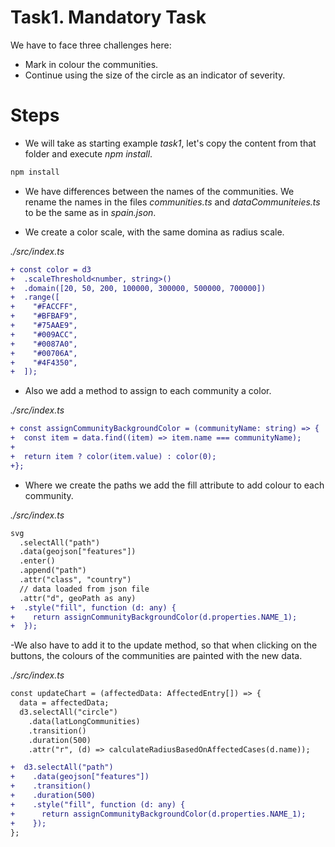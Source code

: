 # Task1. Mandatory Task

We have to face three challenges here:

- Mark in colour the communities.
- Continue using the size of the circle as an indicator of severity.

# Steps

- We will take as starting example _task1_, let's copy the content from that folder and execute _npm install_.

```bash
npm install
```

- We have differences between the names of the communities. We rename the names in the files _communities.ts_ and
  _dataCommuniteies.ts_ to be the same as in _spain.json_.

- We create a color scale, with the same domina as radius scale.

_./src/index.ts_

```diff
+ const color = d3
+  .scaleThreshold<number, string>()
+  .domain([20, 50, 200, 100000, 300000, 500000, 700000])
+  .range([
+    "#FACCFF",
+    "#BFBAF9",
+    "#75AAE9",
+    "#009ACC",
+    "#0087A0",
+    "#00706A",
+    "#4F4350",
+  ]);
```

- Also we add a method to assign to each community a color.

_./src/index.ts_

```diff
+ const assignCommunityBackgroundColor = (communityName: string) => {
+  const item = data.find((item) => item.name === communityName);
+
+  return item ? color(item.value) : color(0);
+};
```

- Where we create the paths we add the fill attribute to add colour to each community.

_./src/index.ts_

```diff
svg
  .selectAll("path")
  .data(geojson["features"])
  .enter()
  .append("path")
  .attr("class", "country")
  // data loaded from json file
  .attr("d", geoPath as any)
+  .style("fill", function (d: any) {
+    return assignCommunityBackgroundColor(d.properties.NAME_1);
+  });
```

-We also have to add it to the update method, so that when clicking on the buttons,
the colours of the communities are painted with the new data.

_./src/index.ts_

```diff
const updateChart = (affectedData: AffectedEntry[]) => {
  data = affectedData;
  d3.selectAll("circle")
    .data(latLongCommunities)
    .transition()
    .duration(500)
    .attr("r", (d) => calculateRadiusBasedOnAffectedCases(d.name));

+  d3.selectAll("path")
+    .data(geojson["features"])
+    .transition()
+    .duration(500)
+    .style("fill", function (d: any) {
+      return assignCommunityBackgroundColor(d.properties.NAME_1);
+    });
};
```
